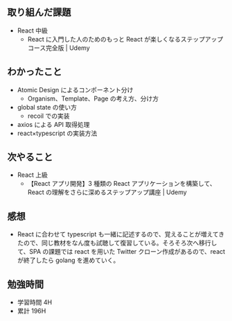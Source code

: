 ## 取り組んだ課題

- React 中級
  - React に入門した人のためのもっと React が楽しくなるステップアップコース完全版 | Udemy

## わかったこと

- Atomic Design によるコンポーネント分け
  - Organism、Template、Page の考え方、分け方
- global state の使い方
  - recoil での実装
- axios による API 取得処理
- react×typescript の実装方法

## 次やること

- React 上級
  - 【React アプリ開発】3 種類の React アプリケーションを構築して、React の理解をさらに深めるステップアップ講座 | Udemy

## 感想

- React に合わせて typescript も一緒に記述するので、覚えることが増えてきたので、同じ教材をなん度も試聴して復習している。そろそろ次へ移行して、SPA の課題では react を用いた Twitter クローン作成があるので、react が終了したら golang を進めていく。

## 勉強時間

- 学習時間 4H
- 累計 196H
